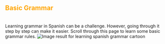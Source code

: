 <h2><p style="color:orange;">Basic Grammar</p></h2>
<br>
Learning grammar in Spanish can be a challenge. However, going through it step by step can make it easier. Scroll through this page to learn some basic grammar rules.
<img class="imgLeft"
src="https://i.pinimg.com/originals/83/0e/12/830e12c691a8769183c18a3e6396352f.jpg" alt="Image result for learning spanish grammar cartoon"
alt="Image result for learning spanish grammar cartoon">


